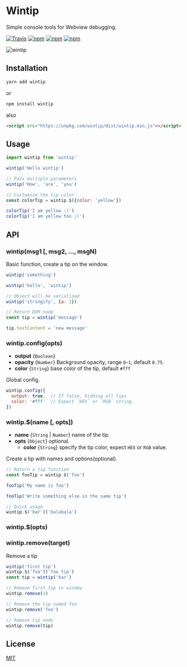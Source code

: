 # Wintip

Simple console tools for Webview debugging.

[![Travis](https://img.shields.io/travis/vv314/wintip.svg?style=flat-square)](https://travis-ci.org/vv314/wintip) [![npm](https://img.shields.io/npm/dw/wintip.svg?style=flat-square)](https://www.npmjs.com/package/wintip) [![npm](https://img.shields.io/npm/v/wintip.svg?style=flat-square)](https://www.npmjs.com/package/wintip) [![npm](https://img.shields.io/npm/l/wintip.svg?style=flat-square)](https://opensource.org/licenses/MIT)

![wintip](https://github.com/vv314/wintip/blob/master/screenshots/wintip.png)


## Installation


```bash
yarn add wintip
```

or

```bash
npm install wintip
```

also

```html
<script src="https://unpkg.com/wintip/dist/wintip.min.js"></script>
```

## Usage

```javascript
import wintip from 'wintip'

wintip('Hello wintip')

// Pass multiple parameters
wintip('How', 'are', 'you')

// Customize the tip color
const colorTip = wintip.$({color: 'yellow'})

colorTip('I am yellow :)')
colorTip('I am yellow too ;)')
```

## API

### wintip(msg1 [, msg2, ..., msgN)

Basic function, create a tip on the window.

```javascript
wintip('something')

wintip('hello', 'wintip')

// Object will be serialized
wintip('stringify', {a: 1})

// Return DOM node
const tip = wintip('message')

tip.textContent = 'new message'
```

### wintip.config(opts)

- **output** {`Boolean`}
- **opacity** {`Number`} Background opacity, range `0~1`, default `0.75`.
- **color** {`String`} base color of the tip, default `#fff`

Global config.

```javascript
wintip.config({
  output: true,  // If false, hidding all tips
  color: '#fff'  // Expect `HEX` or `RGB` string.
})
```

### wintip.$(name [, opts])

- **name** {`String` | `Number`} name of the tip.
- **opts** {`Object`}  optional.
    - **color** {`String`} specify the tip color, expect `HEX` or `RGB` value.


Create a tip with names and options(optional).

```javascript
// Return a tip function
const fooTip = wintip.$('foo')

fooTip('My name is foo')

fooTip('Write something else in the same tip')

// Quick usage
wintip.$('bar')('balabala')
```

### wintip.$(opts)

### wintip.remove(target)

Remove a tip

```javascript
wintip('first tip')
wintip.$('foo')('foo tip')
const tip = wintip('bar')

// Remove first tip in window
wintip.remove(1)

// Remove the tip named foo
wintip.remove('foo')

// Remove tip node
wintip.remove(tip)
```

## License

[MIT](https://opensource.org/licenses/MIT)
